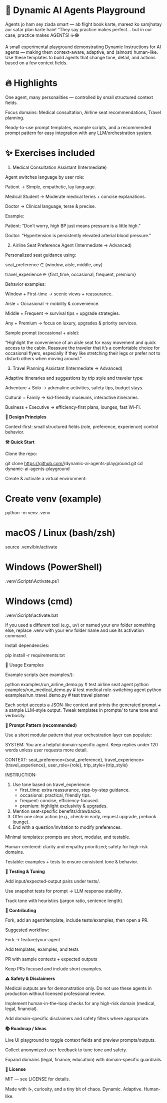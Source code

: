 # **🤖 Dynamic AI Agents Playground**

Agents jo ham sey ziada smart — ab flight book karte, mareez ko samjhatay aur safar plan karte hain!
“They say practice makes perfect… but in our case, practice makes AGENTS! ☕😂

A small experimental playground demonstrating Dynamic Instructions for AI agents — making them context-aware, adaptive, and (almost) human-like. Use these templates to build agents that change tone, detail, and actions based on a few context fields.

# **🔥 Highlights**

One agent, many personalities — controlled by small structured context fields.

Focus domains: Medical consultation, Airline seat recommendations, Travel planning.

Ready-to-use prompt templates, example scripts, and a recommended prompt pattern for easy integration with any LLM/orchestration system.

# **✨ Exercises included**
1. Medical Consultation Assistant (Intermediate)

Agent switches language by user role:

Patient → Simple, empathetic, lay language.

Medical Student → Moderate medical terms + concise explanations.

Doctor → Clinical language, terse & precise.

Example:

Patient: “Don’t worry, high BP just means pressure is a little high.”

Doctor: “Hypertension is persistently elevated arterial blood pressure.”

2. Airline Seat Preference Agent (Intermediate → Advanced)

Personalized seat guidance using:

seat_preference ∈ {window, aisle, middle, any}

travel_experience ∈ {first_time, occasional, frequent, premium}

Behavior examples:

Window + First-time → scenic views + reassurance.

Aisle + Occasional → mobility & convenience.

Middle + Frequent → survival tips + upgrade strategies.

Any + Premium → focus on luxury, upgrades & priority services.

Sample prompt (occasional + aisle):

“Highlight the convenience of an aisle seat for easy movement and quick access to the cabin. Reassure the traveler that it’s a comfortable choice for occasional flyers, especially if they like stretching their legs or prefer not to disturb others when moving around.”

3. Travel Planning Assistant (Intermediate → Advanced)

Adaptive itineraries and suggestions by trip style and traveler type:

Adventure + Solo → adrenaline activities, safety tips, budget stays.

Cultural + Family → kid-friendly museums, interactive itineraries.

Business + Executive → efficiency-first plans, lounges, fast Wi-Fi.

**🧠 Design Principles**

Context-first: small structured fields (role, preference, experience) control behavior.

**🛠 Quick Start**

Clone the repo:

git clone https://github.com/<your-org>/dynamic-ai-agents-playground.git
cd dynamic-ai-agents-playground


Create & activate a virtual environment:

# Create venv (example)
python -m venv .venv

# macOS / Linux (bash/zsh)
source .venv/bin/activate

# Windows (PowerShell)
.venv\Scripts\Activate.ps1

# Windows (cmd)
.venv\Scripts\activate.bat


If you used a different tool (e.g., uv) or named your env folder something else, replace .venv with your env folder name and use its activation command.

Install dependencies:

pip install -r requirements.txt

🚀 Usage Examples

Example scripts (see examples/):

python examples/run_airline_demo.py     # test airline seat agent
python examples/run_medical_demo.py     # test medical role-switching agent
python examples/run_travel_demo.py      # test travel planner


Each script accepts a JSON-like context and prints the generated prompt + a sample LLM-style output. Tweak templates in prompts/ to tune tone and verbosity.

**🧩 Prompt Pattern (recommended)**

Use a short modular pattern that your orchestration layer can populate:

SYSTEM: You are a helpful domain-specific agent. Keep replies under 120 words unless user requests more detail.

CONTEXT: seat_preference={seat_preference}, travel_experience={travel_experience}, user_role={role}, trip_style={trip_style}

INSTRUCTION:
1. Use tone based on travel_experience:
   - first_time: extra reassurance, step-by-step guidance.
   - occasional: practical, friendly tips.
   - frequent: concise, efficiency-focused.
   - premium: highlight exclusivity & upgrades.
2. Mention seat-specific benefits/drawbacks.
3. Offer one clear action (e.g., check-in early, request upgrade, prebook lounge).
4. End with a question/invitation to modify preferences.

Minimal templates: prompts are short, modular, and testable.

Human-centered: clarity and empathy prioritized; safety for high-risk domains.

Testable: examples + tests to ensure consistent tone & behavior.


**🧪 Testing & Tuning**

Add input/expected-output pairs under tests/.

Use snapshot tests for prompt → LLM response stability.

Track tone with heuristics (jargon ratio, sentence length).

**🤝 Contributing**

Fork, add an agent/template, include tests/examples, then open a PR.

Suggested workflow:

Fork → feature/your-agent

Add templates, examples, and tests

PR with sample contexts + expected outputs

Keep PRs focused and include short examples.

**⚠️ Safety & Disclaimers**

Medical outputs are for demonstration only. Do not use these agents in production without licensed professional review.

Implement human-in-the-loop checks for any high-risk domain (medical, legal, financial).

Add domain-specific disclaimers and safety filters where appropriate.

**📚 Roadmap / Ideas**

Live UI playground to toggle context fields and preview prompts/outputs.

Collect anonymized user feedback to tune tone and safety.

Expand domains (legal, finance, education) with domain-specific guardrails.

**📜 License**

MIT — see LICENSE for details.

Made with ☕, curiosity, and a tiny bit of chaos.
Dynamic. Adaptive. Human-like.


